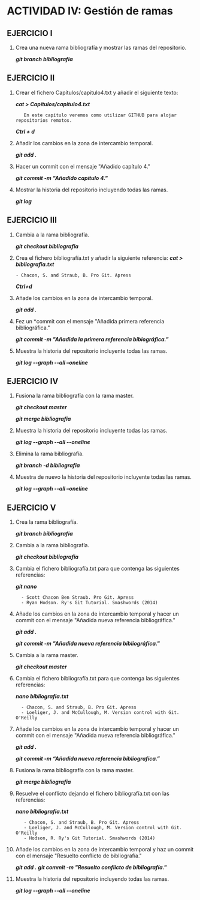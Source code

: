 # ACTIVIDAD IV: Gestión de ramas

## EJERCICIO I
1. Crea una nueva rama bibliografía y mostrar las ramas del repositorio.
   
    ***git branch bibliografia***

## EJERCICIO II
1. Crear el fichero Capítulos/capitulo4.txt y añadir el siguiente texto:
   
    ***cat > Capítulos/capitulo4.txt***
   
          En este capítulo veremos como utilizar GITHUB para alojar repositorios remotos.
   
    ***Ctrl + d***
   
2. Añadir los cambios en la zona de intercambio temporal.
   
    ***git add .***
   
3. Hacer un commit con el mensaje "Añadido capítulo 4."
 
    ***git commit -m "Añadido capítulo 4."***
   
4. Mostrar la historia del repositorio incluyendo todas las ramas.
   
    ***git log***

## EJERCICIO III
1. Cambia a la rama bibliografía.

   ***git checkout bibliografia***
   
3. Crea el fichero bibliografía.txt y añadir la siguiente referencia:
    ***cat > bibliografia.txt***
   
       - Chacon, S. and Straub, B. Pro Git. Apress

   ***Ctrl+d***

3. Añade los cambios en la zona de intercambio temporal.

    ***git add .***
   
5. Fez un *commit con el mensaje "Añadida primera referencia bibliográfica."

    ***git commit -m "Añadida la primera referencia bibiográfica."***
   
7. Muestra la historia del repositorio incluyente todas las ramas.

    ***git log --graph --all –oneline***

## EJERCICIO IV
1. Fusiona la rama bibliografía con la rama master.

    ***git checkout master***
   
    ***git merge bibliografia***
   
3. Muestra la historia del repositorio incluyente todas las ramas.

    ***git log --graph --all --oneline***
   
5. Elimina la rama bibliografía.

    ***git branch -d bibliografia***
   
7. Muestra de nuevo la historia del repositorio incluyente todas las ramas.

    ***git log --graph --all –oneline***

## EJERCICIO V
1. Crea la rama bibliografía.

    ***git branch bibliografia***
   
3. Cambia a la rama bibliografía.

    ***git checkout bibliografia***

4. Cambia el fichero bibliografía.txt para que contenga las siguientes referencias:

    ***git nano***
                   
         - Scott Chacon Ben Straub. Pro Git. Apress
         - Ryan Hodson. Ry's Git Tutorial. Smashwords (2014)
  
4. Añade los cambios en la zona de intercambio temporal y hacer un commit con el mensaje "Añadida nueva referencia bibliográfica."

    ***git add .***
    
    ***git commit -m "Añadida nueva referencia bibliográfica."***

5. Cambia a la rama master.

    ***git checkout master***
   
7. Cambia el fichero bibliografía.txt para que contenga las siguientes referencias:

   ***nano bibliografia.txt***
     
         - Chacon, S. and Straub, B. Pro Git. Apress
         - Loeliger, J. and McCullough, M. Version control with Git. O'Reilly
  
7. Añade los cambios en la zona de intercambio temporal y hacer un commit con el mensaje "Añadida nueva referencia bibliográfica."

    ***git add .***

    ***git commit -m “Añadida nueva referencia bibliografica.”***

8. Fusiona la rama bibliografía con la rama master.

    ***git merge bibliografia***
  
9. Resuelve el conflicto dejando el fichero bibliografía.txt con las referencias:

    ***nano bibliografia.txt***
   
          - Chacon, S. and Straub, B. Pro Git. Apress
          - Loeliger, J. and McCullough, M. Version control with Git. O'Reilly
          - Hodson, R. Ry's Git Tutorial. Smashwords (2014)

11. Añade los cambios en la zona de intercambio temporal y haz un commit con el mensaje "Resuelto conflicto de bibliografía."

      ***git add .***
      ***git commit -m "Resuelto conflicto de bibliografía."***
    
13. Muestra la historia del repositorio incluyendo todas las ramas.

      ***git log --graph --all --oneline***
